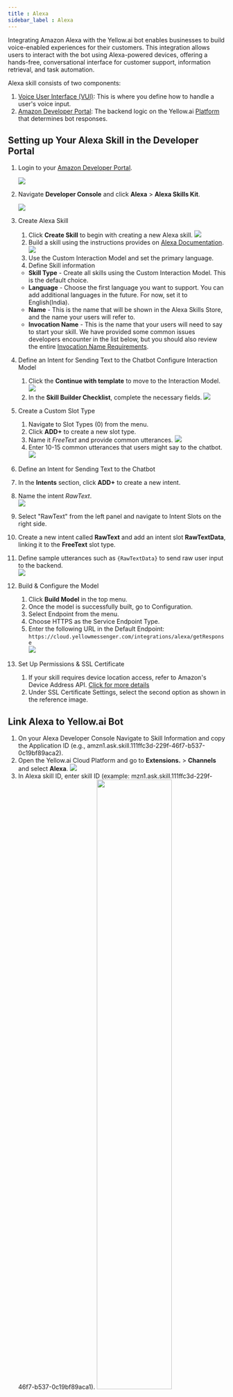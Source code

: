 ```yaml
---
title : Alexa
sidebar_label : Alexa
---
```


Integrating Amazon Alexa with the Yellow.ai bot enables businesses to build voice-enabled experiences for their customers. This integration allows users to interact with the bot using Alexa-powered devices, offering a hands-free, conversational interface for customer support, information retrieval, and task automation.



 Alexa skill consists of two components:
 
 1. [Voice User Interface (VUI)](https://developer.amazon.com/en-US/docs/alexa/custom-skills/define-the-interaction-model-in-json-and-text.html): This is where you define how to handle a user's voice input. 
 2. [Amazon Developer Portal](https://www.amazon.com/ap/signin?openid.pape.preferred_auth_policies=Singlefactor&clientContext=133-4657237-7550651&openid.pape.max_auth_age=7200000&openid.return_to=https%3A%2F%2Fdeveloper.amazon.com%2Falexa%2Fconsole%2Fask&openid.identity=http%3A%2F%2Fspecs.openid.net%2Fauth%2F2.0%2Fidentifier_select&openid.assoc_handle=amzn_dante_us&openid.mode=checkid_setup&marketPlaceId=ATVPDKIKX0DER&openid.claimed_id=http%3A%2F%2Fspecs.openid.net%2Fauth%2F2.0%2Fidentifier_select&openid.ns=http%3A%2F%2Fspecs.openid.net%2Fauth%2F2.0&#/skills): The backend logic on the Yellow.ai [Platform](https://app.yellowmessenger.com) that determines bot responses.

## Setting up Your Alexa Skill in the Developer Portal


1. Login to your [Amazon Developer Portal](https://developer.amazon.com/).

   ![](https://i.imgur.com/b7OXjkh.png)

2. Navigate **Developer Console** and click **Alexa** > **Alexa Skills Kit**.

   ![](https://i.imgur.com/N0jmyTl.png)


4. Create Alexa Skill
   1. Click **Create Skill** to begin with creating a new Alexa skill. 
   ![](https://i.imgur.com/op9tu8H.png)
   2. Build a skill using the instructions provides on [Alexa Documentation](https://developer.amazon.com/en-US/docs/alexa/custom-skills/steps-to-build-a-custom-skill.html).
   ![](https://i.imgur.com/9JEYmDM.png)
   3. Use the Custom Interaction Model and set the primary language.
   4. Define Skill information
   * **Skill Type** - Create all skills using the Custom Interaction Model. This is the default choice.
   * **Language** - Choose the first language you want to support. You can add additional languages in the future. For now, set it to English(India).
   * **Name** - This is the name that will be shown in the Alexa Skills Store, and the name your users will refer to.
   * **Invocation Name** - This is the name that your users will need to say to start your skill. We have provided some common issues
developers encounter in the list below, but you should also review the entire [Invocation Name Requirements](https://developer.amazon.com/en-US/docs/alexa/custom-skills/choose-the-invocation-name-for-a-custom-skill.html).
5. Define an Intent for Sending Text to the Chatbot Configure Interaction Model
   1. Click the **Continue with template** to move to the Interaction Model.
   ![](https://i.imgur.com/n3BRd6Z.png)
   2. In the **Skill Builder Checklist**, complete the necessary fields.
   ![](https://i.imgur.com/xPAc74n.png)
6. Create a Custom Slot Type
   1. Navigate to Slot Types (0) from the menu.
   2. Click **ADD+** to create a new slot type.
   3. Name it *FreeText* and provide common utterances.
   ![](https://i.imgur.com/mRVu5Un.png)
   4. Enter 10-15 common utterances that users might say to the chatbot.
   ![](https://cdn.yellowmessenger.com/c0lmdBuIy1Xl1612448182867.png)
7.  Define an Intent for Sending Text to the Chatbot
   1. In the **Intents** section, click **ADD+** to create a new intent.
   2. Name the intent *RawText*.<br/>![](https://cdn.yellowmessenger.com/esWT9Lo71fif1612448167000.png)
   3. Select "RawText" from the left panel and navigate to Intent Slots on the right side.
   4. Create a new intent called **RawText** and add an intent slot **RawTextData**, linking it to the **FreeText** slot type. 
   5. Define sample utterances such as `{RawTextData}` to send raw user input to the backend. <br/>![](https://cdn.yellowmessenger.com/Kq4wSatBWxlW1612448343229.png)
8. Build & Configure the Model
   1. Click **Build Model** in the top menu.
   2. Once the model is successfully built, go to Configuration.
   3. Select Endpoint from the menu.
   4. Choose HTTPS as the Service Endpoint Type.
   5. Enter the following URL in the Default Endpoint: `https://cloud.yellowmessenger.com/integrations/alexa/getResponse`<br/>![](https://i.imgur.com/VHhWC15.png)
9. Set Up Permissions & SSL Certificate
   1. If your skill requires device location access, refer to Amazon's Device Address API. [Click for more details](https://developer.amazon.com/docs/custom-skills/device-address-api.html)
   2. Under SSL Certificate Settings, select the second option as shown in the reference image.

## Link Alexa to Yellow.ai Bot
   
1. On your Alexa Developer Console  Navigate to Skill Information and copy the Application ID (e.g., amzn1.ask.skill.111ffc3d-229f-46f7-b537-0c19bf89aca2).
2. Open the Yellow.ai Cloud Platform and go to **Extensions.** > **Channels** and select **Alexa**.
   ![](https://i.imgur.com/j856d0L.png)
3. In Alexa skill ID, enter skill ID (example: mzn1.ask.skill.111ffc3d-229f-46f7-b537-0c19bf89aca1).
   <img src="https://i.imgur.com/FxoJS8Q.png" width="60%"/>
4. Click **Save**.
   ![](https://i.imgur.com/NLWTDE3.png)





